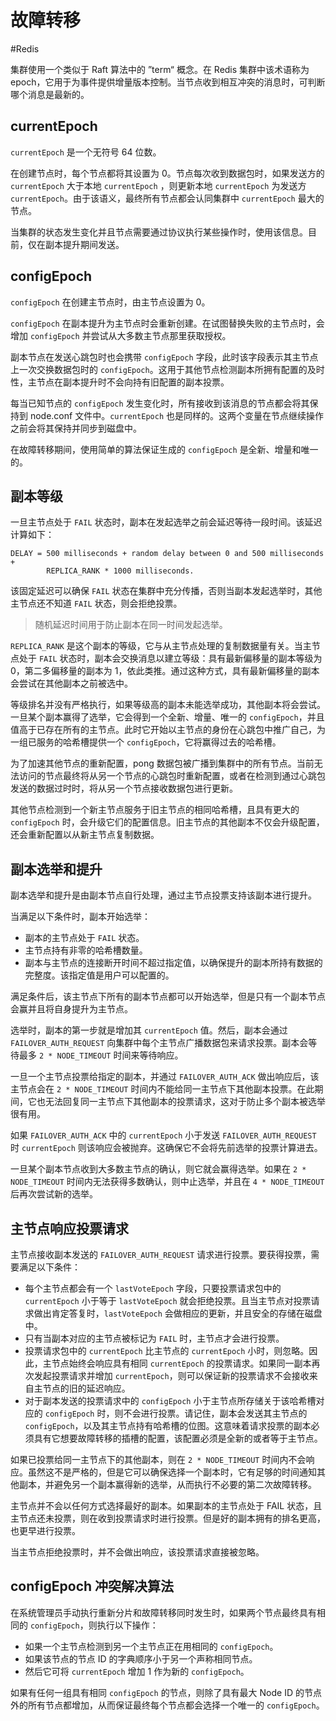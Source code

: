 # 故障转移
#Redis 

集群使用一个类似于 Raft 算法中的 ”term“ 概念。在 Redis 集群中该术语称为 epoch，它用于为事件提供增量版本控制。当节点收到相互冲突的消息时，可判断哪个消息是最新的。

## currentEpoch

`currentEpoch` 是一个无符号 64 位数。

在创建节点时，每个节点都将其设置为 0。节点每次收到数据包时，如果发送方的 `currentEpoch` 大于本地 `currentEpoch` ，则更新本地 `currentEpoch` 为发送方 `currentEpoch`。由于该语义，最终所有节点都会认同集群中 `currentEpoch` 最大的节点。

当集群的状态发生变化并且节点需要通过协议执行某些操作时，使用该信息。目前，仅在副本提升期间发送。

## configEpoch

`configEpoch` 在创建主节点时，由主节点设置为 0。

`configEpoch` 在副本提升为主节点时会重新创建。在试图替换失败的主节点时，会增加 `configEpoch` 并尝试从大多数主节点那里获取授权。

副本节点在发送心跳包时也会携带 `configEpoch` 字段，此时该字段表示其主节点上一次交换数据包时的 `configEpoch`。这用于其他节点检测副本所拥有配置的及时性，主节点在副本提升时不会向持有旧配置的副本投票。

每当已知节点的 `configEpoch` 发生变化时，所有接收到该消息的节点都会将其保持到 node.conf 文件中。`currentEpoch` 也是同样的。这两个变量在节点继续操作之前会将其保持并同步到磁盘中。

在故障转移期间，使用简单的算法保证生成的 `configEpoch` 是全新、增量和唯一的。

## 副本等级

一旦主节点处于 `FAIL` 状态时，副本在发起选举之前会延迟等待一段时间。该延迟计算如下：

```
DELAY = 500 milliseconds + random delay between 0 and 500 milliseconds +
        REPLICA_RANK * 1000 milliseconds.
```

该固定延迟可以确保 `FAIL` 状态在集群中充分传播，否则当副本发起选举时，其他主节点还不知道 `FAIL` 状态，则会拒绝投票。

> 随机延迟时间用于防止副本在同一时间发起选举。

`REPLICA_RANK` 是这个副本的等级，它与从主节点处理的复制数据量有关。当主节点处于 `FAIL` 状态时，副本会交换消息以建立等级：具有最新偏移量的副本等级为 0，第二多偏移量的副本为 1，依此类推。通过这种方式，具有最新偏移量的副本会尝试在其他副本之前被选中。

等级排名并没有严格执行，如果等级高的副本未能选举成功，其他副本将会尝试。一旦某个副本赢得了选举，它会得到一个全新、增量、唯一的 `configEpoch`，并且值高于已存在所有的主节点。此时它开始以主节点的身份在心跳包中推广自己，为一组已服务的哈希槽提供一个 `configEpoch`，它将赢得过去的哈希槽。

为了加速其他节点的重新配置，pong 数据包被广播到集群中的所有节点。当前无法访问的节点最终将从另一个节点的心跳包时重新配置，或者在检测到通过心跳包发送的数据过时时，将从另一个节点接收数据包进行更新。

其他节点检测到一个新主节点服务于旧主节点的相同哈希槽，且具有更大的 `configEpoch` 时，会升级它们的配置信息。旧主节点的其他副本不仅会升级配置，还会重新配置以从新主节点复制数据。

## 副本选举和提升

副本选举和提升是由副本节点自行处理，通过主节点投票支持该副本进行提升。

当满足以下条件时，副本开始选举：

+ 副本的主节点处于 `FAIL` 状态。
+ 主节点持有非零的哈希槽数量。
+ 副本与主节点的连接断开时间不超过指定值，以确保提升的副本所持有数据的完整度。该指定值是用户可以配置的。

满足条件后，该主节点下所有的副本节点都可以开始选举，但是只有一个副本节点会赢并且将自身提升为主节点。

选举时，副本的第一步就是增加其 `currentEpoch` 值。然后，副本会通过 `FAILOVER_AUTH_REQUEST` 向集群中每个主节点广播数据包来请求投票。副本会等待最多 `2 * NODE_TIMEOUT` 时间来等待响应。

一旦一个主节点投票给指定的副本，并通过 `FAILOVER_AUTH_ACK` 做出响应后，该主节点会在 `2 * NODE_TIMEOUT` 时间内不能给同一主节点下其他副本投票。在此期间，它也无法回复同一主节点下其他副本的投票请求，这对于防止多个副本被选举很有用。

如果 `FAILOVER_AUTH_ACK` 中的 `currentEpoch` 小于发送 `FAILOVER_AUTH_REQUEST` 时 `currentEpoch` 则该响应会被抛弃。这确保它不会将先前选举的投票计算进去。

一旦某个副本节点收到大多数主节点的确认，则它就会赢得选举。如果在 `2 * NODE_TIMEOUT` 时间内无法获得多数确认，则中止选举，并且在 `4 * NODE_TIMEOUT` 后再次尝试新的选举。

## 主节点响应投票请求

主节点接收副本发送的 `FAILOVER_AUTH_REQUEST` 请求进行投票。要获得投票，需要满足以下条件：

+ 每个主节点都会有一个 `lastVoteEpoch` 字段，只要投票请求包中的 `currentEpoch` 小于等于 `lastVoteEpoch` 就会拒绝投票。且当主节点对投票请求做出肯定答复时，`lastVoteEpoch` 会做相应的更新，并且安全的存储在磁盘中。
+ 只有当副本对应的主节点被标记为 `FAIL` 时，主节点才会进行投票。
+ 投票请求包中的 `currentEpoch` 比主节点的 `currentEpoch` 小时，则忽略。因此，主节点始终会响应具有相同 `currentEpoch` 的投票请求。如果同一副本再次发起投票请求并增加 `currentEpoch`，则可以保证新的投票请求不会接收来自主节点的旧的延迟响应。
+ 对于副本发送的投票请求中的 `configEpoch` 小于主节点所存储关于该哈希槽对应的 `configEpoch` 时，则不会进行投票。请记住，副本会发送其主节点的 `configEpoch`，以及其主节点持有哈希槽的位图。这意味着请求投票的副本必须具有它想要故障转移的插槽的配置，该配置必须是全新的或者等于主节点。

如果已投票给同一主节点下的其他副本，则在 `2 * NODE_TIMEOUT` 时间内不会响应。虽然这不是严格的，但是它可以确保选择一个副本时，它有足够的时间通知其他副本，并避免另一个副本赢得新的选举，从而执行不必要的第二次故障转移。

主节点并不会以任何方式选择最好的副本。如果副本的主节点处于 FAIL 状态，且主节点还未投票，则在收到投票请求时进行投票。但是好的副本拥有的排名更高，也更早进行投票。

当主节点拒绝投票时，并不会做出响应，该投票请求直接被忽略。

## configEpoch 冲突解决算法

在系统管理员手动执行重新分片和故障转移同时发生时，如果两个节点最终具有相同的 `configEpoch`，则执行以下操作：

+ 如果一个主节点检测到另一个主节点正在用相同的 `configEpoch`。
+ 如果该节点的节点 ID 的字典顺序小于另一个声称相同节点。
+ 然后它可将 `currentEpoch` 增加 1 作为新的 `configEpoch`。

如果有任何一组具有相同 `configEpoch` 的节点，则除了具有最大 Node ID 的节点外的所有节点都增加，从而保证最终每个节点都会选择一个唯一的 `configEpoch`。



